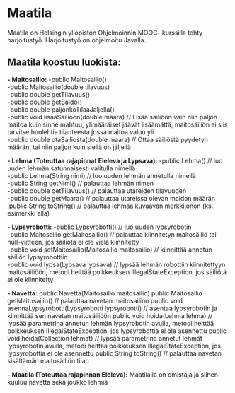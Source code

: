 # Maatila
Maatila on Helsingin yliopiston Ohjelmoinnin MOOC- kurssilla tehty harjoitustyö.
Harjoitustyö on ohjelmoitu Javalla.

## Maatila koostuu luokista:

**- Maitosailio:**
-public Maitosailio()  
-public Maitosailio(double tilavuus)  
-public double getTilavuus()  
-public double getSaldo()  
-public double paljonkoTilaaJaljella()  
-public void lisaaSailioon(double maara) // Lisää säiliöön vain niin paljon maitoa kuin sinne mahtuu, ylimääräiset jäävät   	lisäämättä, maitosäiliön ei siis tarvitse huolehtia tilanteesta jossa maitoa valuu yli  
-public double otaSailiosta(double maara) // Ottaa säiliöstä pyydetyn määrän, tai niin paljon kuin siellä on jäljellä  

**- Lehma (Toteuttaa rajapinnat Eleleva ja Lypsava):**
-public Lehma() // luo uuden lehmän satunnaisesti valitulla nimellä  
-public Lehma(String nimi) // luo uuden lehmän annetulla nimellä  
-public String getNimi() // palauttaa lehmän nimen  
-public double getTilavuus() // palauttaa utareiden tilavuuden  
-public double getMaara() // palauttaa utareissa olevan maidon määrän  
.public String toString() // palauttaa lehmää kuvaavan merkkijonon (ks. esimerkki alla)  

**- Lypsyrobotti:**
-public Lypsyrobotti() // luo uuden lypsyrobotin  
-public Maitosailio getMaitosailio() // palauttaa kiinnitetyn maitosäiliö tai null-viitteen, jos säiliötä ei ole vielä   kiinnitetty  
-public void setMaitosailio(Maitosailio maitosailio) // kiinnittää annetun säiliön lypsyrobottiin  
-public void lypsa(Lypsava lypsava) // lypsää lehmän robottiin kiinnitettyyn maitosäiliöön, metodi heittää poikkeuksen   IllegalStateException, jos säiliötä ei ole kiinnitetty

**- Navetta:**
    public Navetta(Maitosailio maitosailio)
    public Maitosailio getMaitosailio() // palauttaa navetan maitosailion
    public void asennaLypsyrobotti(Lypsyrobotti lypsyrobotti) // asentaa lypsyrobotin ja kiinnittää sen navetan maitosäiliöön
    public void hoida(Lehma lehma) // lypsää parametrina annetun lehmän lypsyrobotin avulla, metodi heittää poikkeuksen IllegalStateException, jos lypsyrobottia ei ole asennettu
    public void hoida(Collection<Lehma> lehmat) // lypsää parametrina annetut lehmät lypsyrobotin avulla, metodi heittää poikkeuksen IllegalStateException, jos lypsyrobottia ei ole asennettu
    public String toString() // palauttaa navetan sisältämän maitosäiliön tilan

**- Maatila (Toteuttaa rajapinnan Eleleva):**
	Maatilalla on omistaja ja siihen kuuluu navetta sekä joukko lehmiä
